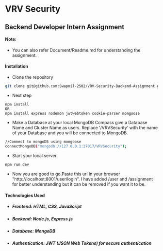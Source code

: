 # VRV Security
## Backend Developer Intern Assignment

#### Note: 
- You can also refer Document/Readme.md for understanding the assignment.

#### Installation 

- Clone the repository
```bash
git clone git@github.com:Swapnil-2502/VRV-Security-Backend-Assignment.git
```
- Next step
```bash
npm install
OR
npm install express nodemon jwtwebtoken cookie-parser mongoose
```
- Make a Database at your local MongoDB Compass give a Database Name and Cluster Name as users. Replace '/VRVSecurity' with the name of your Database and you will be connected to MongoDB.
```bash
//Connect to mongoDB using mongoose
connectMongoDB("mongodb://127.0.0.1:27017/VRVSecurity");
```
- Start your local server
```bash
npm run dev
```
- Now you are good to go.Paste this url in your browser "http://localhost:8001/user/login".
I have added /user and /assignment for better understanding but it can be removed if you want it to be.
  
#### Technologies Used

-   ##### Frontend: HTML, CSS, JavaScript
    
-   ##### Backend: Node.js, Express.js
    
-   ##### Database: MongoDB
    
-   ##### Authentication: JWT (JSON Web Tokens) for secure authentication
